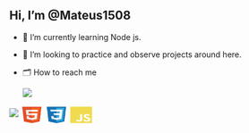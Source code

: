 
##   Hi, I’m @Mateus1508

- 🌱 I’m currently learning Node js.

- 💞️ I’m looking to  practice and observe projects around here.

- 🗂 How to reach me
  
  <a href="https:https://www.linkedin.com/in/mateus-belmonte-64b6b11a3/" target="_blank"><img src="https://img.shields.io/badge/-LinkedIn-%230077B5?style=for-the-badge&logo=linkedin&logoColor=white" target="_blank"></a> 
 
 <img height="180em" src="https://github-readme-stats.vercel.app/api/top-langs/?username=Mateus1508&layout=compact&langs_count=7&theme=dracula"/>
 
 <img align="center" alt="Mateus-HTML" height="30" width="40" src="https://raw.githubusercontent.com/devicons/devicon/master/icons/html5/html5-original.svg">
  <img align="center" alt="Mateus-CSS" height="30" width="40" src="https://raw.githubusercontent.com/devicons/devicon/master/icons/css3/css3-original.svg">
  <img align="center" alt="Mateus-Js" height="30" width="40" src="https://raw.githubusercontent.com/devicons/devicon/master/icons/javascript/javascript-plain.svg">

